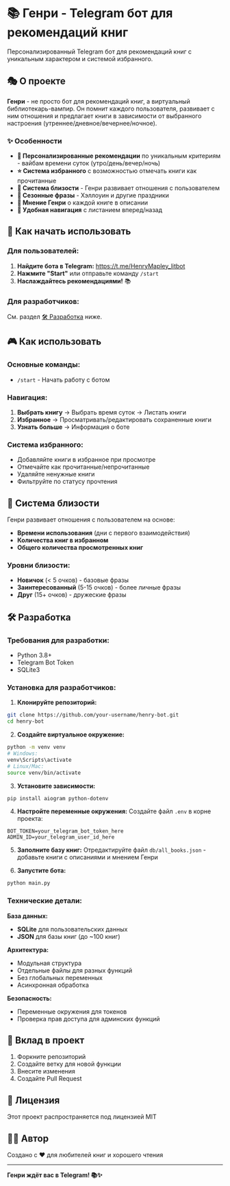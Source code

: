 # 📚 Генри - Telegram бот для рекомендаций книг

Персонализированный Telegram бот для рекомендаций книг с уникальным характером и системой избранного.

## 🎭 О проекте

**Генри** - не просто бот для рекомендаций книг, а виртуальный библиотекарь-вампир. Он помнит каждого пользователя, развивает с ним отношения и предлагает книги в зависимости от выбранного настроения (утреннее/дневное/вечернее/ночное).

### ✨ Особенности

- **🎯 Персонализированные рекомендации** по уникальным критериям - вайбам времени суток (утро/день/вечер/ночь)
- **⭐ Система избранного** с возможностью отмечать книги как прочитанные
- **💖 Система близости** - Генри развивает отношения с пользователем
- **🎃 Сезонные фразы** - Хэллоуин и другие праздники
- **📖 Мнение Генри** о каждой книге в описании
- **🔄 Удобная навигация** с листанием вперед/назад

## 🚀 Как начать использовать

### Для пользователей:
1. **Найдите бота в Telegram:** https://t.me/HenryMapley_litbot
2. **Нажмите "Start"** или отправьте команду `/start`
3. **Наслаждайтесь рекомендациями!** 📚

### Для разработчиков:
См. раздел [🛠️ Разработка](#разработка) ниже.



## 🎮 Как использовать

### Основные команды:
- `/start` - Начать работу с ботом

### Навигация:
1. **Выбрать книгу** → Выбрать время суток → Листать книги
2. **Избранное** → Просматривать/редактировать сохраненные книги
3. **Узнать больше** → Информация о боте

### Система избранного:
- Добавляйте книги в избранное при просмотре
- Отмечайте как прочитанные/непрочитанные
- Удаляйте ненужные книги
- Фильтруйте по статусу прочтения

## 🧠 Система близости

Генри развивает отношения с пользователем на основе:
- **Времени использования** (дни с первого взаимодействия)
- **Количества книг в избранном**
- **Общего количества просмотренных книг**

### Уровни близости:
- **Новичок** (< 5 очков) - базовые фразы
- **Заинтересованный** (5-15 очков) - более личные фразы
- **Друг** (15+ очков) - дружеские фразы

## 🛠️ Разработка

### Требования для разработки:
- Python 3.8+
- Telegram Bot Token
- SQLite3

### Установка для разработчиков:

1. **Клонируйте репозиторий:**
```bash
git clone https://github.com/your-username/henry-bot.git
cd henry-bot
```

2. **Создайте виртуальное окружение:**
```bash
python -m venv venv
# Windows:
venv\Scripts\activate
# Linux/Mac:
source venv/bin/activate
```

3. **Установите зависимости:**
```bash
pip install aiogram python-dotenv
```

4. **Настройте переменные окружения:**
Создайте файл `.env` в корне проекта:
```env
BOT_TOKEN=your_telegram_bot_token_here
ADMIN_ID=your_telegram_user_id_here
```

5. **Заполните базу книг:**
Отредактируйте файл `db/all_books.json` - добавьте книги с описаниями и мнением Генри

6. **Запустите бота:**
```bash
python main.py
```

### Технические детали:

**База данных:**
- **SQLite** для пользовательских данных
- **JSON** для базы книг (до ~100 книг)

**Архитектура:**
- Модульная структура
- Отдельные файлы для разных функций
- Без глобальных переменных
- Асинхронная обработка

**Безопасность:**
- Переменные окружения для токенов
- Проверка прав доступа для админских функций





## 🤝 Вклад в проект

1. Форкните репозиторий
2. Создайте ветку для новой функции
3. Внесите изменения
4. Создайте Pull Request

## 📄 Лицензия

Этот проект распространяется под лицензией MIT

## 👨‍💻 Автор

Создано с ❤️ для любителей книг и хорошего чтения

---

**Генри ждёт вас в Telegram! 📚✨**
